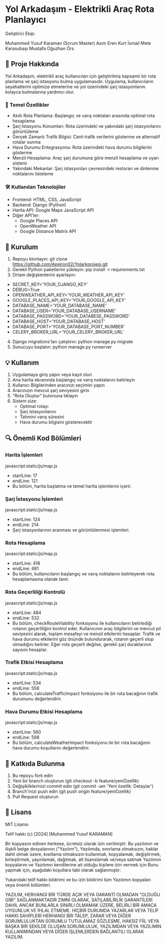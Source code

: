 # Yol Arkadaşım - Elektrikli Araç Rota Planlayıcı

Geliştirici Ekip:

Muhammed Yusuf Karaman (Scrum Master)
Asım Eren Kurt
İsmail Mete Karasubaşı
Mustafa Oğuzhan Örs

## 📝 Proje Hakkında
Yol Arkadaşım, elektrikli araç kullanıcıları için geliştirilmiş kapsamlı bir rota planlama ve şarj istasyonu bulma uygulamasıdır. 
Uygulama, kullanıcıların seyahatlerini optimize etmelerine ve yol üzerindeki şarj istasyonlarını kolayca bulmalarına yardımcı olur.


### 🚗 Temel Özellikler
- Akıllı Rota Planlama: Başlangıç ve varış noktaları arasında optimal rota hesaplama
- Şarj İstasyonu Konumları: Rota üzerindeki ve yakındaki şarj istasyonlarını görüntüleme
- Gerçek Zamanlı Trafik Bilgisi: Canlı trafik verilerini gösterme ve alternatif rotalar sunma
- Hava Durumu Entegrasyonu: Rota üzerindeki hava durumu bilgilerini gösterme
- Menzil Hesaplama: Araç şarj durumuna göre menzil hesaplama ve uyarı sistemi
- Yakındaki Mekanlar: Şarj istasyonları çevresindeki restoran ve dinlenme noktalarını listeleme

### 🛠 Kullanılan Teknolojiler
- Frontend: HTML, CSS, JavaScript
- Backend: Django (Python)
- Harita API: Google Maps JavaScript API
- Diğer API'ler: 
  - Google Places API
  - OpenWeather API
  - Google Distance Matrix API


## 🚀 Kurulum
1. Repoyu klonlayın: git clone https://github.com/Apeiron02/Yolarkprojesi.git
2. Gerekli Python paketlerini yükleyin: pip install -r requirements.txt
3. Ortam değişkenlerini ayarlayın:
- SECRET_KEY='YOUR_DJANGO_KEY'
- DEBUG=True
- OPENWEATHER_API_KEY='YOUR_WEATHER_API_KEY'
- GOOGLE_PLACES_API_KEY='YOUR_GOOGLE_API_KEY'
- DATABASE_NAME='YOUR_DATABASE_NAME'
- DATABASE_USER='YOUR_DATABASE_USERNAME'
- DATABASE_PASSWORD='YOUR_DATABESE_PASSWORD'
- DATABASE_HOST='YOUR_DATABASE_HOST'
- DATABASE_PORT='YOUR_DATABASE_PORT_NUMBER'
- CELERY_BROKER_URL='YOUR_CELERY_BROKER_URL'
4. Django migrations'ları çalıştırın: python manage.py migrate
5. Sunucuyu başlatın: python manage.py runserver


## 💡 Kullanım
1. Uygulamaya giriş yapın veya kayıt olun
2. Ana harita ekranında başlangıç ve varış noktalarını belirleyin
3. Kullanıcı Bilgilerinden aracınızı seçimini yapın
4. Aracınızın mevcut şarj seviyesini girin
5. "Rota Oluştur" butonuna tıklayın
6. Sistem size:
   - Optimal rotayı
   - Şarj istasyonlarını
   - Tahmini varış süresini
   - Hava durumu bilgisini gösterecektir


## 🔍 Önemli Kod Bölümleri

### Harita İşlemleri
javascript:static/js/map.js
- startLine: 17
- endLine: 121
- Bu bölüm, harita başlatma ve temel harita işlemlerini içerir.

### Şarj İstasyonu İşlemleri
javascript:static/js/map.js
- startLine: 124
- endLine: 214
- Şarj istasyonlarının aranması ve görüntülenmesi işlemleri.

### Rota Hesaplama
javascript:static/js/map.js
- startLine: 418
- endLine: 481
- Bu bölüm, kullanıcıların başlangıç ve varış noktalarını belirleyerek rota hesaplamasına olanak tanır.

### Rota Geçerliliği Kontrolü
javascript:static/js/map.js
- startLine: 484
- endLine: 532
- Bu bölüm, checkRouteViability fonksiyonu ile kullanıcıların belirlediği rotanın geçerliliğini kontrol eder. 
Kullanıcının araç bilgilerini ve mevcut pil seviyesini alarak, toplam mesafeyi ve menzil etkilerini hesaplar. 
Trafik ve hava durumu etkilerini göz önünde bulundurarak, rotanın geçerli olup olmadığını belirler. 
Eğer rota geçerli değilse, gerekli şarj duraklarının sayısını hesaplar.

### Trafik Etkisi Hesaplama
javascript:static/js/map.js
- startLine: 534
- endLine: 558
- Bu bölüm, calculateTrafficImpact fonksiyonu ile bir rota bacağının trafik durumunu değerlendirir. 

### Hava Durumu Etkisi Hesaplama
javascript:static/js/map.js
- startLine: 560
- endLine: 598
- Bu bölüm, calculateWeatherImpact fonksiyonu ile bir rota bacağının hava durumu koşullarını değerlendirir.

## 👥 Katkıda Bulunma
1. Bu repoyu fork edin
2. Yeni bir branch oluşturun (git checkout -b feature/yeniOzellik)
3. Değişikliklerinizi commit edin (git commit -am 'Yeni özellik: Detaylar')
4. Branch'inizi push edin (git push origin feature/yeniOzellik)
5. Pull Request oluşturun


## 📄 Lisans
MIT Lisansı

Telif hakkı (c) [2024] [Muhammed Yusuf KARAMAN]

Bir kopyasını edinen herkese, ücretsiz olarak izin verilmiştir.
Bu yazılımın ve ilişkili belge dosyalarının ("Yazılım"),
Yazılımda, sınırlama olmaksızın, haklar dahil olmak üzere, kısıtlama olmaksızın
kullanmak, kopyalamak, değiştirmek, birleştirmek, yayınlamak, dağıtmak, alt lisanslamak ve/veya satmak
Yazılımın kopyalarını ve Yazılımın kendilerine ait olduğu kişilere izin vermek için
Bunu yapmak için, aşağıdaki koşullara tabi olarak sağlanmıştır:

Yukarıdaki telif hakkı bildirimi ve bu izin bildirimi tüm
Yazılımın kopyaları veya önemli bölümleri.

YAZILIM, HERHANGİ BİR TÜRDE AÇIK VEYA GARANTİ OLMADAN "OLDUĞU GİBİ" SAĞLANMAKTADIR
ZIMNİ OLARAK, SATILABİLİRLİK GARANTİLERİ DAHİL ANCAK BUNLARLA SINIRLI OLMAMAK ÜZERE,
BELİRLİ BİR AMACA UYGUNLUK VE İHLAL ETMEME. HİÇBİR DURUMDA
YAZARLAR VEYA TELİF HAKKI SAHİPLERİ HERHANGİ BİR TALEP, ZARAR VEYA DİĞER SORUMLULUKTAN SORUMLU TUTULAMAZ
SÖZLEŞME, HAKSIZ FİİL VEYA BAŞKA BİR ŞEKİLDE OLUŞAN SORUMLULUK,
YAZILIMDAN VEYA YAZILIMIN KULLANIMINDAN VEYA DİĞER İŞLEMLERDEN BAĞLANTILI OLARAK
YAZILIM.
